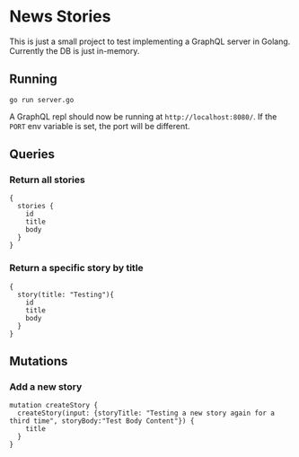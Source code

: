 # News Stories
This is just a small project to test implementing a GraphQL server in Golang. Currently the DB is just in-memory.

## Running
``
go run server.go
``

A GraphQL repl should now be running at `http://localhost:8080/`. If the `PORT` env variable is set, the port will be different.

## Queries

### Return all stories

```
{
  stories {
    id
    title
    body
  }
}
```

### Return a specific story by title
```
{
  story(title: "Testing"){
    id
    title
    body
  }
}
```

## Mutations

### Add a new story

```
mutation createStory {
  createStory(input: {storyTitle: "Testing a new story again for a third time", storyBody:"Test Body Content"}) {
    title
  }
}
```